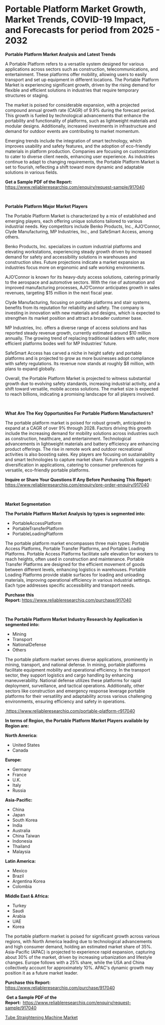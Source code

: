 <p><h1>Portable Platform Market Growth, Market Trends, COVID-19 Impact, and Forecasts for period from 2025 - 2032</h1></p><p><strong>Portable Platform Market Analysis and Latest Trends</strong></p>
<p><p>A Portable Platform refers to a versatile system designed for various applications across sectors such as construction, telecommunications, and entertainment. These platforms offer mobility, allowing users to easily transport and set up equipment in different locations. The Portable Platform Market is experiencing significant growth, driven by the rising demand for flexible and efficient solutions in industries that require temporary structures or staging.</p><p>The market is poised for considerable expansion, with a projected compound annual growth rate (CAGR) of 9.9% during the forecast period. This growth is fueled by technological advancements that enhance the portability and functionality of platforms, such as lightweight materials and modular designs. Additionally, increased investments in infrastructure and demand for outdoor events are contributing to market momentum.</p><p>Emerging trends include the integration of smart technology, which improves usability and safety features, and the adoption of eco-friendly materials in platform production. Companies are focusing on customization to cater to diverse client needs, enhancing user experience. As industries continue to adapt to changing requirements, the Portable Platform Market is set to flourish, reflecting a shift toward more dynamic and adaptable solutions in various fields.</p></p>
<p><strong>Get a Sample PDF of the Report:&nbsp;</strong> <a href="https://www.reliableresearchiq.com/enquiry/request-sample/917040?utm_campaign=2291&utm_medium=2&utm_source=Github&utm_content=ia&utm_term=10042025&utm_id=portable-platform">https://www.reliableresearchiq.com/enquiry/request-sample/917040</a></p>
<p>&nbsp;</p>
<p><strong>Portable Platform Major Market Players</strong></p>
<p><p>The Portable Platform Market is characterized by a mix of established and emerging players, each offering unique solutions tailored to various industrial needs. Key competitors include Benko Products, Inc., AJO’Connor, Clyde Manufacturing, MP Industries, Inc., and SafeSmart Access, among others. </p><p>Benko Products, Inc. specializes in custom industrial platforms and elevating workstations, experiencing steady growth driven by increased demand for safety and accessibility solutions in warehouses and construction sites. Future projections indicate a market expansion as industries focus more on ergonomic and safe working environments.</p><p>AJO’Connor is known for its heavy-duty access solutions, catering primarily to the aerospace and automotive sectors. With the rise of automation and improved manufacturing processes, AJO’Connor anticipates growth in sales revenues, targeting $15 million in the next fiscal year.</p><p>Clyde Manufacturing, focusing on portable platforms and stair systems, benefits from its reputation for reliability and safety. The company is investing in innovation with new materials and designs, which is expected to strengthen its market position and attract a broader customer base.</p><p>MP Industries, Inc. offers a diverse range of access solutions and has reported steady revenue growth, currently estimated around $10 million annually. The growing trend of replacing traditional ladders with safer, more efficient platforms bodes well for MP Industries’ future.</p><p>SafeSmart Access has carved a niche in height safety and portable platforms and is projected to grow as more businesses adopt compliance with safety regulations. Its revenue now stands at roughly $8 million, with plans to expand globally.</p><p>Overall, the Portable Platform Market is projected to witness substantial growth due to evolving safety standards, increasing industrial activity, and a shift toward versatile, mobile access solutions. The market size is expected to reach billions, indicating a promising landscape for all players involved.</p></p>
<p>&nbsp;</p>
<p><strong>What Are The Key Opportunities For Portable Platform Manufacturers?</strong></p>
<p><p>The portable platform market is poised for robust growth, anticipated to expand at a CAGR of over 9% through 2028. Factors driving this growth include the increasing demand for mobility solutions across industries such as construction, healthcare, and entertainment. Technological advancements in lightweight materials and battery efficiency are enhancing product offerings. The rise in remote work and outdoor recreational activities is also boosting sales. Key players are focusing on sustainability and smart technologies to capture market share. Future outlook suggests a diversification in applications, catering to consumer preferences for versatile, eco-friendly portable platforms.</p></p>
<p><strong>Inquire or Share Your Questions If Any Before Purchasing This Report:</strong> <a href="https://www.reliableresearchiq.com/enquiry/pre-order-enquiry/917040?utm_campaign=2291&utm_medium=2&utm_source=Github&utm_content=ia&utm_term=10042025&utm_id=portable-platform">https://www.reliableresearchiq.com/enquiry/pre-order-enquiry/917040</a></p>
<p>&nbsp;</p>
<p><strong>Market Segmentation</strong></p>
<p><strong>The Portable Platform Market Analysis by types is segmented into:</strong></p>
<p><ul><li>PortableAccessPlatform</li><li>PortableTransferPlatform</li><li>PortableLoadingPlatform</li></ul></p>
<p><p>The portable platform market encompasses three main types: Portable Access Platforms, Portable Transfer Platforms, and Portable Loading Platforms. Portable Access Platforms facilitate safe elevation for workers to reach heights, often used in construction and maintenance. Portable Transfer Platforms are designed for the efficient movement of goods between different levels, enhancing logistics in warehouses. Portable Loading Platforms provide stable surfaces for loading and unloading materials, improving operational efficiency in various industrial settings. Each type addresses specific accessibility and transport needs.</p></p>
<p><strong>Purchase this Report:&nbsp;</strong><a href="https://www.reliableresearchiq.com/purchase/917040?utm_campaign=2291&utm_medium=2&utm_source=Github&utm_content=ia&utm_term=10042025&utm_id=portable-platform">https://www.reliableresearchiq.com/purchase/917040</a></p>
<p>&nbsp;</p>
<p><strong>The Portable Platform Market Industry Research by Application is segmented into:</strong></p>
<p><ul><li>Mining</li><li>Transport</li><li>NationalDefense</li><li>Others</li></ul></p>
<p><p>The portable platform market serves diverse applications, prominently in mining, transport, and national defense. In mining, portable platforms facilitate equipment mobility and operational efficiency. In the transport sector, they support logistics and cargo handling by enhancing maneuverability. National defense utilizes these platforms for rapid deployment, surveillance, and tactical operations. Additionally, other sectors like construction and emergency response leverage portable platforms for their versatility and adaptability across various challenging environments, ensuring efficiency and safety in operations.</p></p>
<p><a href="https://www.reliableresearchiq.com/portable-platform-r917040?utm_campaign=2291&utm_medium=2&utm_source=Github&utm_content=ia&utm_term=10042025&utm_id=portable-platform">&nbsp;https://www.reliableresearchiq.com/portable-platform-r917040</a></p>
<p><strong>In terms of Region, the Portable Platform Market Players available by Region are:</strong></p>
<p>
    <p> <strong> North America: </strong>
        <ul>
            <li>United States</li>
            <li>Canada</li>
        </ul>
        </p> 
    <p> <strong> Europe: </strong>
        <ul>
            <li>Germany</li>
            <li>France</li>
            <li>U.K.</li>
            <li>Italy</li>
            <li>Russia</li>
        </ul>
        </p> 
    <p> <strong> Asia-Pacific: </strong>
        <ul>
            <li>China</li>
            <li>Japan</li>
            <li>South Korea</li>
            <li>India</li>
            <li>Australia</li>
            <li>China Taiwan</li>
            <li>Indonesia</li>
            <li>Thailand</li>
            <li>Malaysia</li>
        </ul>
        </p> 
    <p> <strong> Latin America: </strong>
        <ul>
            <li>Mexico</li>
            <li>Brazil</li>
            <li>Argentina Korea</li>
            <li>Colombia</li>
        </ul>
        </p> 
    <p> <strong> Middle East & Africa: </strong>
        <ul>
            <li>Turkey</li>
            <li>Saudi</li>
            <li>Arabia</li>
            <li>UAE</li>
            <li>Korea</li>
        </ul>
    </p>
    </p>
<p><p>The portable platform market is poised for significant growth across various regions, with North America leading due to technological advancements and high consumer demand, holding an estimated market share of 35%. Asia-Pacific (APAC) is projected to experience rapid expansion, capturing about 30% of the market, driven by increasing urbanization and lifestyle changes. Europe follows with a 25% share, while the USA and China collectively account for approximately 10%. APAC's dynamic growth may position it as a future market leader.</p></p>
<p><strong>Purchase this Report: </strong><a href="https://www.reliableresearchiq.com/purchase/917040?utm_campaign=2291&utm_medium=2&utm_source=Github&utm_content=ia&utm_term=10042025&utm_id=portable-platform">https://www.reliableresearchiq.com/purchase/917040</a></p>
<p>&nbsp;<strong>Get a Sample PDF of the Report:&nbsp;&nbsp;</strong><a href="https://www.reliableresearchiq.com/enquiry/request-sample/917040?utm_campaign=2291&utm_medium=2&utm_source=Github&utm_content=ia&utm_term=10042025&utm_id=portable-platform">https://www.reliableresearchiq.com/enquiry/request-sample/917040</a></p>
<p><strong></strong></p>
<p><p><a href="https://github.com/denighoylen1/Market-Research-Report-List-1/blob/main/tube-straightening-machine-market.md?utm_campaign=2291&utm_medium=2&utm_source=Github&utm_content=ia&utm_term=10042025&utm_id=portable-platform">Tube Straightening Machine Market</a></p></p>